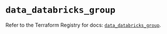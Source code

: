 # `data_databricks_group`

Refer to the Terraform Registry for docs: [`data_databricks_group`](https://registry.terraform.io/providers/databricks/databricks/1.63.0/docs/data-sources/group).
